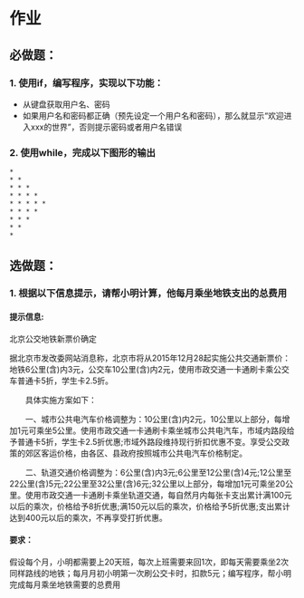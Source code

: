 # 作业

## 必做题：

### 1. 使用if，编写程序，实现以下功能：
* 从键盘获取用户名、密码
* 如果用户名和密码都正确（预先设定一个用户名和密码），那么就显示“欢迎进入xxx的世界”，否则提示密码或者用户名错误


### 2. 使用while，完成以下图形的输出
```
*
* *
* * *
* * * *
* * * * *
* * * *
* * *
* *
*
```

## 选做题：

### 1. 根据以下信息提示，请帮小明计算，他每月乘坐地铁支出的总费用

#### 提示信息: 

北京公交地铁新票价确定


据北京市发改委网站消息称，北京市将从2015年12月28起实施公共交通新票价：地铁6公里(含)内3元，公交车10公里(含)内2元，使用市政交通一卡通刷卡乘公交车普通卡5折，学生卡2.5折。

　　具体实施方案如下：

　　一、城市公共电汽车价格调整为：10公里(含)内2元，10公里以上部分，每增加1元可乘坐5公里。使用市政交通一卡通刷卡乘坐城市公共电汽车，市域内路段给予普通卡5折，学生卡2.5折优惠;市域外路段维持现行折扣优惠不变。享受公交政策的郊区客运价格，由各区、县政府按照城市公共电汽车价格制定。

　　二、轨道交通价格调整为：6公里(含)内3元;6公里至12公里(含)4元;12公里至22公里(含)5元;22公里至32公里(含)6元;32公里以上部分，每增加1元可乘坐20公里。使用市政交通一卡通刷卡乘坐轨道交通，每自然月内每张卡支出累计满100元以后的乘次，价格给予8折优惠;满150元以后的乘次，价格给予5折优惠;支出累计达到400元以后的乘次，不再享受打折优惠。



#### 要求：

假设每个月，小明都需要上20天班，每次上班需要来回1次，即每天需要乘坐2次同样路线的地铁；每月月初小明第一次刷公交卡时，扣款5元；编写程序，帮小明完成每月乘坐地铁需要的总费用
